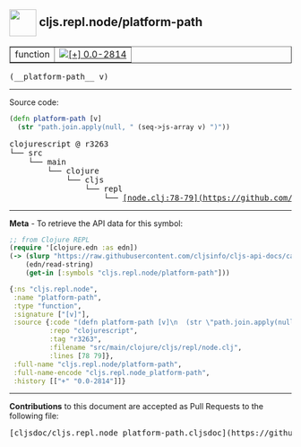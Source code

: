 ## <img width="48px" valign="middle" src="http://i.imgur.com/Hi20huC.png"> cljs.repl.node/platform-path

 <table border="1">
<tr>

<td>function</td>
<td><a href="https://github.com/cljsinfo/cljs-api-docs/tree/0.0-2814"><img valign="middle" alt="[+] 0.0-2814" src="https://img.shields.io/badge/+-0.0--2814-lightgrey.svg"></a> </td>
</tr>
</table>

 <samp>
(__platform-path__ v)<br>
</samp>

---





Source code:

```clj
(defn platform-path [v]
  (str "path.join.apply(null, " (seq->js-array v) ")"))
```

 <pre>
clojurescript @ r3263
└── src
    └── main
        └── clojure
            └── cljs
                └── repl
                    └── <ins>[node.clj:78-79](https://github.com/clojure/clojurescript/blob/r3263/src/main/clojure/cljs/repl/node.clj#L78-L79)</ins>
</pre>


---

__Meta__ - To retrieve the API data for this symbol:

```clj
;; from Clojure REPL
(require '[clojure.edn :as edn])
(-> (slurp "https://raw.githubusercontent.com/cljsinfo/cljs-api-docs/catalog/cljs-api.edn")
    (edn/read-string)
    (get-in [:symbols "cljs.repl.node/platform-path"]))
```

```clj
{:ns "cljs.repl.node",
 :name "platform-path",
 :type "function",
 :signature ["[v]"],
 :source {:code "(defn platform-path [v]\n  (str \"path.join.apply(null, \" (seq->js-array v) \")\"))",
          :repo "clojurescript",
          :tag "r3263",
          :filename "src/main/clojure/cljs/repl/node.clj",
          :lines [78 79]},
 :full-name "cljs.repl.node/platform-path",
 :full-name-encode "cljs.repl.node_platform-path",
 :history [["+" "0.0-2814"]]}

```

---

__Contributions__ to this document are accepted as Pull Requests to the following file:

 <pre>
[cljsdoc/cljs.repl.node_platform-path.cljsdoc](https://github.com/cljsinfo/cljs-api-docs/blob/master/cljsdoc/cljs.repl.node_platform-path.cljsdoc)
</pre>

